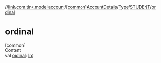 //[link](../../../../index.md)/[com.tink.model.account](../../../index.md)/[[common]AccountDetails](../../index.md)/[Type](../index.md)/[STUDENT](index.md)/[ordinal](ordinal.md)



# ordinal  
[common]  
Content  
val [ordinal](ordinal.md): [Int](https://kotlinlang.org/api/latest/jvm/stdlib/kotlin/-int/index.html)  



